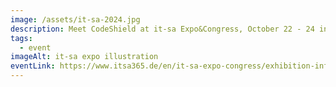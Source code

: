 ```yaml
---
image: /assets/it-sa-2024.jpg
description: Meet CodeShield at it-sa Expo&Congress, October 22 - 24 in Nuremberg, Germany!
tags:
  - event
imageAlt: it-sa expo illustration
eventLink: https://www.itsa365.de/en/it-sa-expo-congress/exhibition-info
---
```

